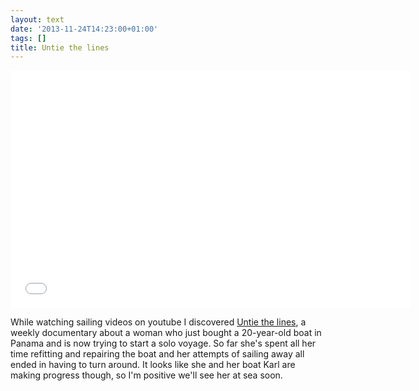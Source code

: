 ```yaml
---
layout: text
date: '2013-11-24T14:23:00+01:00'
tags: []
title: Untie the lines
---
```

<iframe width="640" height="380" src="//www.youtube.com/embed/SWyogErhPJU" frameborder="0" allowfullscreen></iframe>

While watching sailing videos on youtube I discovered [Untie the lines](https://www.youtube.com/user/WhiteSpotPirates), a weekly documentary  about a woman who just bought a 20-year-old boat in Panama and is now trying to start a solo voyage. So far she's spent all her time refitting and repairing the boat and her attempts of sailing away all ended in having to turn around. It looks like she and her boat Karl are making progress though, so I'm positive we'll see her at sea soon.
